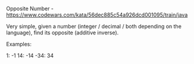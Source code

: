 Opposite Number - https://www.codewars.com/kata/56dec885c54a926dcd001095/train/java

Very simple, given a number (integer / decimal / both depending on the language), find its opposite (additive inverse).

Examples:

1: -1
14: -14
-34: 34